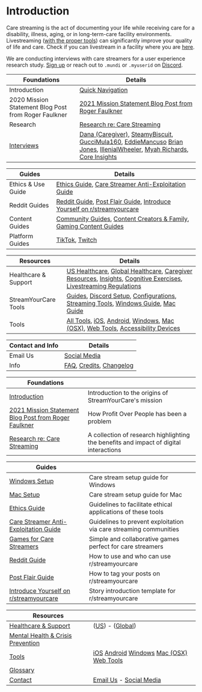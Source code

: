 # Introduction
Care streaming is the act of documenting your life while receiving care for a disability, illness, aging, or in long-term-care facility environments. Livestreaming ([with the proper tools](FEATURES.md)) can significantly improve your quality of life and care. Check if you can livestream in a facility where you are [here](healthcare/livestreaming/README.md).

We are conducting interviews with care streamers for a user experience research study. [Sign up](https://forms.gle/84jCDNmTMQyeATMo6) or reach out to ```.mundi``` or ```.myuserid``` on [Discord](https://discord.gg/vUMkT9mxzf).


| **Foundations**                                      | **Details**                                                                                            |
| ---------------------------------------------------- | ------------------------------------------------------------------------------------------------------ |
| Introduction | [Quick Navigation](introduction/accessibility/quicknav.MD) |
| 2020 Mission Statement Blog Post from Roger Faulkner | [2021 Mission Statement Blog Post from Roger Faulkner](introduction/mission2.md)                        |
| Research                                             | [Research re: Care Streaming](introduction/research.md) |
| [Interviews](introduction/interviews/README.md) | [Dana (Caregiver)](introduction/interviews/README.md#dana), [SteamyBiscuit](introduction/interviews/README.md#steamybiscuit), [GucciMula160](introduction/interviews/README.md#guccimula), [EddieMancuso](introduction/interviews/README.md#eddiemancuso) [Brian Jones](introduction/interviews/README.md#brian-jones), [IllenialWheeler](introduction/interviews/README.md#illenialwheeler), [Myah Richards](introduction/interviews/README.md#myahrichards), [Core Insights](introduction/interviews/README.md#core-insights) |

|**Guides**|**Details**|
|---|---|
|Ethics & Use Guide|[Ethics Guide](useandethics/ETHICS.md), [Care Streamer Anti-Exploitation Guide](useandethics/ANTIEXPLOIT.md)|
|Reddit Guides|[Reddit Guide](reddit/REDDIT1.md), [Post Flair Guide](reddit/FLAIR.md), [Introduce Yourself on r/streamyourcare](reddit/INTRO2.md)|
|Content Guides|[Community Guides](content/community.md), [Content Creators & Family](content/creators.md), [Gaming Content Guides](content/gaming.md)|
|Platform Guides|[TikTok](content/platforms/tiktok/README.md), [Twitch](content/platforms/twitch/README.md)|

|**Resources**|**Details**|
|---|---|
|Healthcare & Support|[US Healthcare](healthcare/ushealthcare/README.md), [Global Healthcare](healthcare/globalhealthcare/README.md), [Caregiver Resources](healthcare/caregivers/README.md), [Insights](healthcare/caregivers/insights/README.md), [Cognitive Exercises](healthcare/caregivers/tools/cognitive.md), [Livestreaming Regulations](healthcare/livestreaming/README.md)|
|StreamYourCare Tools|[Guides](tools/syc/streaming.md), [Discord Setup](tools/syc/guides/discord.md), [Configurations](tools/syc/guides/configs.md), [Streaming Tools](tools/syc/guides/streaming.md), [Windows Guide](tools/syc/guides/WINDOWS.md), [Mac Guide](tools/syc/guides/MAC.md)|
|Tools| [All Tools](https://github.com/streamyourcare/awesome-care-streaming#contents), [iOS](tools/ios/README.md), [Android](tools/android//README.md), [Windows](tools/windows/README.md), [Mac (OSX)](tools/osx/README.md), [Web Tools](tools/web/README.md), [Accessibility Devices](tools/devices/README.md) |

|**Contact and Info**|**Details**|
|---|---|
|Email Us|[Social Media](contact/SOCIAL.md)|
|Info|[FAQ](FAQ.md), [Credits](CREDITS.md), [Changelog](contact/CHANGELOG.md)|




| **Foundations** | |
| --- | --- |
| [Introduction](introduction/README.md) | Introduction to the origins of StreamYourCare's mission |
| [2021 Mission Statement Blog Post from Roger Faulkner](introduction/mission2.md) | How Profit Over People has been a problem |    
| [Research re: Care Streaming](introduction/research.md) | A collection of research highlighting the benefits and impact of digital interactions |

| **Guides** |  |
| --- | --- |
| [Windows Setup](tools/syc/guides/WINDOWS.md) | Care stream setup guide for Windows |
| [Mac Setup](docs/tools/syc/guides/MAC.md) | Care stream setup guide for Mac |
| [Ethics Guide](useandethics/ETHICS.md) | Guidelines to facilitate ethical applications of these tools |
| [Care Streamer Anti-Exploitation Guide](useandethics/ANTIEXPLOIT.md) | Guidelines to prevent exploitation via care streaming communities |
| [Games for Care Streamers](tools/syc/GAMES.md) | Simple and collaborative games perfect for care streamers |
| [Reddit Guide](reddit/REDDIT1.md) | How to use and who can use r/streamyourcare |
| [Post Flair Guide](reddit/FLAIR.md) | How to tag your posts on r/streamyourcare |
| [Introduce Yourself on r/streamyourcare](reddit/INTRO2.md) | Story introduction template for r/streamyourcare |


| **Resources** |  |
| --- | --- |
| [Healthcare & Support](healthcare/README.md) | ([US](healthcare/ushealthcare/README.md)) - ([Global](healthcare/globalhealthcare/README.md)) |
| [Mental Health & Crisis Prevention](healthcare/support/README.md) |  |
| [Tools](tools/README.md) | [iOS](tools/ios/README.md) [Android](tools/android/README.md) [Windows](tools/windows/README.md) [Mac (OSX)](tools/osx/README.md) [Web Tools](tools/web/README.md)|
| [Glossary](GLOSSARY.md) |  |
| [Contact](contact/README.md) | [Email Us](contact/EMAILUS.md) - [Social Media](contact/SOCIAL.md) |

